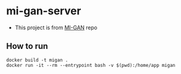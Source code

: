 # mi-gan-server
* This project is from [MI-GAN](https://github.com/Picsart-AI-Research/MI-GAN) repo

## How to run
```
docker build -t migan .
docker run -it --rm --entrypoint bash -v $(pwd):/home/app migan
```


